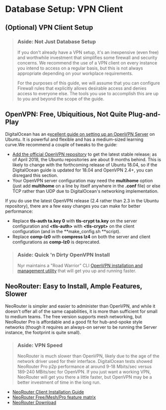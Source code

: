 # Database Setup: VPN Client

## \(Optional\) VPN Client Setup

> ### Aside: Not Just Database Setup
>
> If you don't already have a VPN setup, it's an inexpensive \(even free\) and worthwhile investment that simplifies some firewall and security concerns. We recommend the use of a VPN client on every instance you intend to access on a regular basis, but this is not always appropriate depending on your workplace requirements.
>
> For the purposes of this guide, we will assume that you can configure Firewall rules that explicitly allows desirable access and denies access to everyone else. The tools you use to accomplish this are up to you and beyond the scope of the guide.

## OpenVPN: Free, Ubiquitious, Not Quite Plug-and-Play

DigitalOcean has an e[xcellent guide on setting up an OpenVPN Server](https://www.digitalocean.com/community/tutorials/how-to-set-up-an-openvpn-server-on-ubuntu-16-04) on Ubuntu. It is powerful and flexible and has a medium-sized learning curve.We recommend a couple of tweaks to the guide:

* [Add the official OpenVPN repository](https://community.openvpn.net/openvpn/wiki/OpenvpnSoftwareRepos) to get the latest stable release; as of April 2018, the Ubuntu repositories are about 9 months behind. This is likely to change with the forthcoming release of Ubuntu 18.04, so if the DigitalOcean guide is updated for 18.04 and OpenVPN 2.4+, you can disregard this section.
* Your OpenVPN server configuration may need the **multihome** option \(just add **multihome** on a line by itself anywhere in the **.conf** file\) or else TCP rather than UDP due to DigitalOcean's networking implementation. 

If you do use the latest OpenVPN release \(2.4 rather than 2.3 in the Ubuntu repository\), there are a few easy changes you can make for better performance:

* Replace **tls-auth ta.key 0** with **tls-crypt ta.key** on the server configuration and **&lt;tls-auth&gt;** with **&lt;tls-crypt&gt;** on the client configuration \(and in the **make\_config.sh **script\).
* Replace **comp-lz0** with **compress lz4** on both the server and client configurations as **comp-lz0** is deprecated.

> ### Aside: Quick 'n Dirty OpenVPN Install
>
> Nyr maintains a "Road Warrior" CLI [OpenVPN installation and management utility](https://github.com/Nyr/openvpn-install) that will get you up and running faster.

## NeoRouter: Easy to Install, Ample Features, Slower

NeoRouter is simpler and easier to administer than OpenVPN, and while it doesn't offer all of the same capabilities, it is more than sufficient for small to medium teams. The free version supports mesh networking, but NeoRouter Pro is affordable and a good fit for hub-and-spoke style networks \(though it requires an always-on server to be running the Server instance, the footprint is quite small\).

> ### Aside: VPN Speed
>
> NeoRouter is much slower than OpenVPN, likely due to the age of the network driver used for their interface. DigitalOcean tests showed NeoRouter Pro p2p performance at around 9-18 Mbits/sec versus 189-240 MBits/sec for OpenVPN. If you just want a working VPN, NeoRouter will get you there a little faster, but OpenVPN may be a better investment of time in the long run.

* [NeoRouter Client Installation Guide](http://www.neorouter.com/wiki/index.php/NeoRouterWiki:ClientSetup)
* [NeoRouter Free/Mesh/Pro feature matrix](http://www.neorouter.com/compare)
* [NeoRouter Download](http://www.neorouter.com/downloads)


